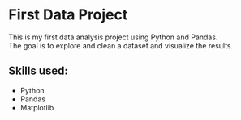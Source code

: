 # First Data Project

This is my first data analysis project using Python and Pandas.  
The goal is to explore and clean a dataset and visualize the results.

## Skills used:
- Python
- Pandas
- Matplotlib
